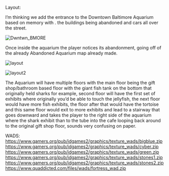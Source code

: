 
Layout:

I’m thinking we add the entrance to the Downtown Baltimore Aquarium based on memory with . the buildings being abandoned and cars all over the street.



![Dwntwn_BMORE](https://github.com/user-attachments/assets/f5b17c93-b065-4c12-82dc-e03e252bd116)

















Once inside the aquarium the player notices its abandonment, going off of the already Abandoned Aquarium map already made.






![layout](https://github.com/user-attachments/assets/4341ffd0-d90b-460c-a6eb-17e1dd36ef61)

![layout2](https://github.com/user-attachments/assets/8e8205df-a4df-424f-afd5-4f7e58b237d1)







The Aquarium will have multiple floors with the main floor being the gift shop/bathroom based floor with the giant fish tank on the bottom that originally held sharks for example, second floor will have the first set of exhibits where originally you’d be able to touch the jellyfish, the next floor would have more fish exhibits, the floor after that would have the tortoise and this same floor would exit to more exhibits and lead to a stairway that goes downward and takes the player to the right side of the aquarium where the shark exhibit than to the tube into the cafe looping back around to the original gift shop floor, sounds very confusing on paper.

WADS:
https://www.gamers.org/pub/idgames2/graphics/texture_wads/bigblue.zip
https://www.gamers.org/pub/idgames2/graphics/texture_wads/cyber.zip
https://www.gamers.org/pub/idgames2/graphics/texture_wads/green.zip
https://www.gamers.org/pub/idgames2/graphics/texture_wads/stones1.zip
https://www.gamers.org/pub/idgames2/graphics/texture_wads/stones2.zip
https://www.quaddicted.com/files/wads/fortress_wad.zip
